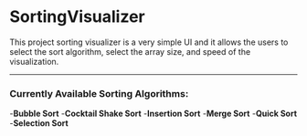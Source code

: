 # SortingVisualizer

This project sorting visualizer is a very simple UI and 
it allows the users to select the sort algorithm, select the array size, and speed of the visualization.

---
### Currently Available Sorting Algorithms:
-**Bubble Sort**
-**Cocktail Shake Sort**
-**Insertion Sort**
-**Merge Sort**
-**Quick Sort**
-**Selection Sort**
